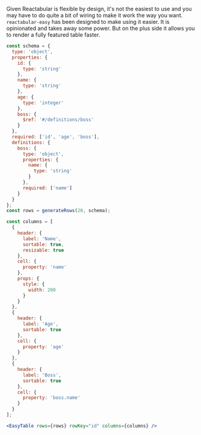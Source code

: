 Given Reactabular is flexible by design, it's not the easiest to use and you may have to do quite a bit of wiring to make it work the way you want. `reactabular-easy` has been designed to make using it easier. It is opinionated and takes away some power. But on the plus side it allows you to render a fully featured table faster.

```jsx
const schema = {
  type: 'object',
  properties: {
    id: {
      type: 'string'
    },
    name: {
      type: 'string'
    },
    age: {
      type: 'integer'
    },
    boss: {
      $ref: '#/definitions/boss'
    }
  },
  required: ['id', 'age', 'boss'],
  definitions: {
    boss: {
      type: 'object',
      properties: {
        name: {
          type: 'string'
        }
      },
      required: ['name']
    }
  }
};
const rows = generateRows(20, schema);

const columns = [
  {
    header: {
      label: 'Name',
      sortable: true,
      resizable: true
    },
    cell: {
      property: 'name'
    },
    props: {
      style: {
        width: 200
      }
    }
  },
  {
    header: {
      label: 'Age',
      sortable: true
    },
    cell: {
      property: 'age'
    }
  },
  {
    header: {
      label: 'Boss',
      sortable: true
    },
    cell: {
      property: 'boss.name'
    }
  }
];

<EasyTable rows={rows} rowKey="id" columns={columns} />
```
